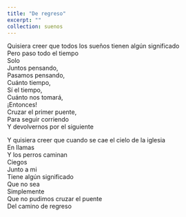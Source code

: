 ```yaml
---
title: "De regreso"
excerpt: ""
collection: suenos
---
```

<p>
Quisiera creer que todos los sueños tienen algún significado <br>
Pero paso todo el tiempo <br> 
Solo  <br>
Juntos pensando,<br> 
Pasamos pensando,<br>
Cuánto tiempo,  <br>
Sí el tiempo,  <br>
Cuánto nos tomará,<br>
¡Entonces!  <br>
Cruzar el primer puente,<br>  
Para seguir corriendo <br>
Y devolvernos por el siguiente<br>  
</p>
<p>
Y quisiera creer que cuando se cae el cielo de la iglesia<br>  
En llamas  <br>
Y los perros caminan<br>  
Ciegos  <br>
Junto a mi  <br>
Tiene algún significado<br>  
Que no sea  <br>
Simplemente  <br>
Que no pudimos cruzar el puente<br>  
Del camino de regreso <br>
</p>
 
